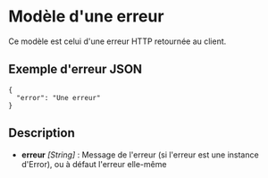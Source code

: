 # Modèle d'une erreur

Ce modèle est celui d'une erreur HTTP retournée au client.

## Exemple d'erreur JSON
```
{
  "error": "Une erreur"
}
```

## Description

- **erreur** *[String]* : Message de l'erreur (si l'erreur est une instance d'Error),
ou à défaut l'erreur elle-même
